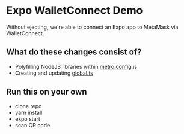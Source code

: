# Expo WalletConnect Demo

Without ejecting, we're able to connect an Expo app to MetaMask via WalletConnect.

<!-- <img src="./Demo.gif" width="250" /> -->

## What do these changes consist of?

- Polyfilling NodeJS libraries within [metro.config.js](./metro.config.js)
- Creating and updating [global.ts](./global.ts)

## Run this on your own

- clone repo
- yarn install
- expo start
- scan QR code
